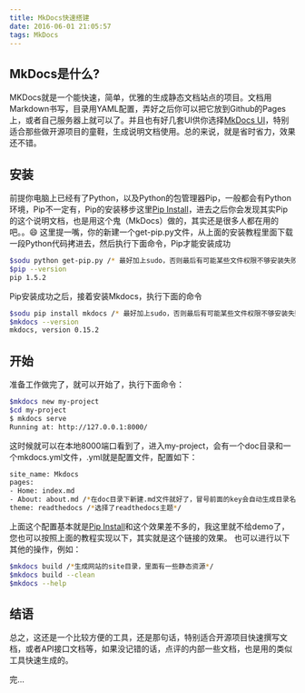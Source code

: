 ```yaml
---
title: MkDocs快速搭建
date: 2016-06-01 21:05:57
tags: MkDocs
---
```


## MkDocs是什么?

MKDocs就是一个能快速，简单，优雅的生成静态文档站点的项目。文档用Markdown书写，目录用YAML配置，弄好之后你可以把它放到Github的Pages 上，或者自己服务器上就可以了。并且也有好几套UI供你选择[MkDocs UI](https://github.com/mkdocs/mkdocs/wiki/MkDocs-Themes)，特别适合那些做开源项目的童鞋，生成说明文档使用。总的来说，就是省时省力，效果还不错。

## 安装

前提你电脑上已经有了Python，以及Python的包管理器Pip，一般都会有Python环境，Pip不一定有，Pip的安装移步这里[Pip Install](https://pip.pypa.io/en/stable/installing/)，进去之后你会发现其实Pip的这个说明文档，也是用这个鬼（MkDocs）做的，其实还是很多人都在用的吧。。😄
这里提一嘴，你的新建一个get-pip.py文件，从上面的安装教程里面下载一段Python代码拷进去，然后执行下面命令，Pip才能安装成功

``` bash
$sodu python get-pip.py /* 最好加上sudo，否则最后有可能某些文件权限不够安装失败*/
$pip --version
pip 1.5.2
``` 

Pip安装成功之后，接着安装Mkdocs，执行下面的命令

``` bash
$sodu pip install mkdocs /* 最好加上sudo，否则最后有可能某些文件权限不够安装失败*/
$mkdocs --version
mkdocs, version 0.15.2
``` 
## 开始

准备工作做完了，就可以开始了，执行下面命令：

``` bash
$mkdocs new my-project
$cd my-project
$ mkdocs serve
Running at: http://127.0.0.1:8000/
``` 

这时候就可以在本地8000端口看到了，进入my-project，会有一个doc目录和一个mkdocs.yml文件，.yml就是配置文件，配置如下：

``` bash
site_name: Mkdocs
pages:
- Home: index.md
- About: about.md /*在doc目录下新建.md文件就好了，冒号前面的key会自动生成目录名称*/
theme: readthedocs /*选择了readthedocs主题*/
``` 

上面这个配置基本就是[Pip Install](https://pip.pypa.io/en/stable/installing/)和这个效果差不多的，我这里就不给demo了，您也可以按照上面的教程实现以下，其实就是这个链接的效果。
也可以进行以下其他的操作，例如：

``` bash
$mkdocs build /*生成网站的site目录，里面有一些静态资源*/
$mkdocs build --clean
$mkdocs --help
``` 

## 结语

总之，这还是一个比较方便的工具，还是那句话，特别适合开源项目快速撰写文档，或者API接口文档等，如果没记错的话，点评的内部一些文档，也是用的类似工具快速生成的。


完...










